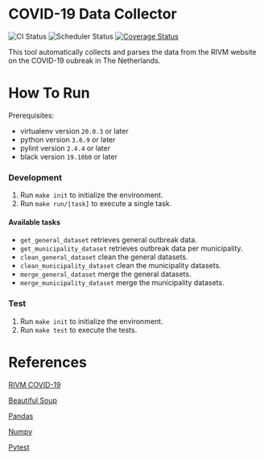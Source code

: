 # COVID-19 Data Collector
![CI Status](https://github.com/tomdewildt/covid-19-data-collector/workflows/ci/badge.svg?branch=master)
![Scheduler Status](https://github.com/tomdewildt/covid-19-data-collector/workflows/scheduler/badge.svg?branch=master)
[![Coverage Status](https://codecov.io/gh/tomdewildt/covid-19-data-collector/branch/master/graph/badge.svg)](https://codecov.io/gh/tomdewildt/covid-19-data-collector)

This tool automatically collects and parses the data from the RIVM website on the COVID-19 oubreak in The Netherlands.

# How To Run

Prerequisites:
* virtualenv version ```20.0.3``` or later
* python version ```3.6.9``` or later
* pylint version ```2.4.4``` or later
* black version ```19.10b0``` or later

### Development

1. Run ```make init``` to initialize the environment.
2. Run ```make run/[task]``` to execute a single task.

#### Available tasks

* ```get_general_dataset``` retrieves general outbreak data.
* ```get_municipality_dataset``` retrieves outbreak data per municipality.
* ```clean_general_dataset``` clean the general datasets.
* ```clean_municipality_dataset``` clean the municipality datasets.
* ```merge_general_dataset``` merge the general datasets.
* ```merge_municipality_dataset``` merge the municipality datasets.

### Test

1. Run ```make init``` to initialize the environment.
2. Run ```make test``` to execute the tests.

# References

[RIVM COVID-19](https://www.rivm.nl/actuele-informatie-over-coronavirus)

[Beautiful Soup](https://www.crummy.com/software/BeautifulSoup/bs4/doc/)

[Pandas](https://pandas.pydata.org/)

[Numpy](https://numpy.org/)

[Pytest](https://docs.pytest.org/en/latest/)
